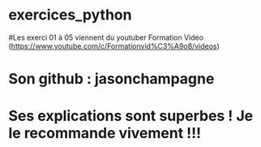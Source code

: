 # exercices_python

#Les exerci 01 à 05 viennent du youtuber Formation Vidéo (https://www.youtube.com/c/Formationvid%C3%A9o8/videos)

# Son github :  jasonchampagne

# Ses explications sont superbes !  Je le recommande vivement !!!
